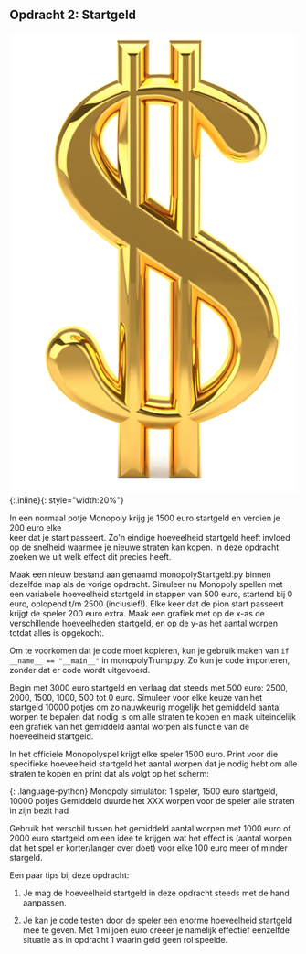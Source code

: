 ## Opdracht 2: Startgeld

![](GoldenDollar.png){:.inline}{: style="width:20%"}

In een normaal potje Monopoly krijg je 1500 euro startgeld en verdien je 200 euro elke   
keer dat je start passeert. Zo'n eindige hoeveelheid startgeld heeft invloed op de snelheid 
waarmee je nieuwe straten kan kopen. In deze opdracht zoeken we uit welk effect dit precies 
heeft.

Maak een nieuw bestand aan genaamd monopolyStartgeld.py binnen dezelfde map als de vorige opdracht.
Simuleer nu Monopoly spellen met een variabele hoeveelheid startgeld in stappen van 500 euro, startend bij 0 euro, oplopend t/m 2500 (inclusief!).
Elke keer dat de pion start passeert krijgt de speler 200 euro extra. 
Maak een grafiek met op de x-as de verschillende hoeveelheden startgeld, en op de y-as het aantal worpen totdat alles is opgekocht.

Om te voorkomen dat je code moet kopieren, kun je gebruik maken van `if __name__ == "__main__"` in monopolyTrump.py. Zo kun je 
code importeren, zonder dat er code wordt uitgevoerd.



Begin met 3000 euro startgeld en verlaag dat steeds met 500 euro: 2500, 2000, 1500, 1000, 500 
tot 0 euro. Simuleer voor elke keuze van het startgeld 10000 potjes om zo nauwkeurig mogelijk 
het gemiddeld aantal worpen te bepalen dat nodig is om alle straten te kopen en maak uiteindelijk 
een grafiek van het gemiddeld aantal worpen als functie van de hoeveelheid startgeld. 

In het officiele Monopolyspel krijgt elke speler 1500 euro. Print voor die specifieke 
hoeveelheid startgeld het aantal worpen dat je nodig hebt om alle straten te kopen en 
print dat als volgt op het scherm:

{: .language-python}
	Monopoly simulator: 1 speler, 1500 euro startgeld, 10000 potjes
    Gemiddeld duurde het XXX worpen voor de speler alle straten in zijn bezit had
    
Gebruik het verschil tussen het gemiddeld aantal worpen met 1000 euro of 2000 euro startgeld 
om een idee te krijgen wat het effect is (aantal worpen dat het spel er korter/langer over 
doet) voor elke 100 euro meer of minder stargeld.

Een paar tips bij deze opdracht:

   1. Je mag de hoeveelheid startgeld in deze opdracht steeds met de hand aanpassen.

   2. Je kan je code testen door de speler een enorme hoeveelheid startgeld mee te geven. Met 1
      miljoen euro creeer je namelijk effectief eenzelfde situatie als in opdracht 1 waarin 
	  geld geen rol speelde.


<br>
	